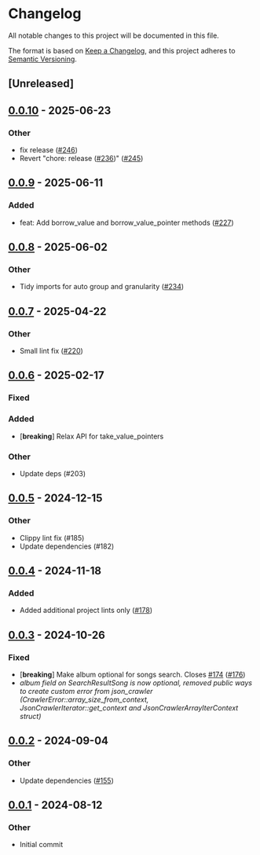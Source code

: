 # Changelog
All notable changes to this project will be documented in this file.

The format is based on [Keep a Changelog](https://keepachangelog.com/en/1.0.0/),
and this project adheres to [Semantic Versioning](https://semver.org/spec/v2.0.0.html).

## [Unreleased]


## [0.0.10](https://github.com/yonasBSD/youtui/compare/json-crawler/v0.0.9...json-crawler/v0.0.10) - 2025-06-23

### Other
- fix release ([#246](https://github.com/yonasBSD/youtui/pull/246))
- Revert "chore: release ([#236](https://github.com/yonasBSD/youtui/pull/236))" ([#245](https://github.com/yonasBSD/youtui/pull/245))



## [0.0.9](https://github.com/nick42d/youtui/compare/json-crawler/v0.0.8...json-crawler/v0.0.9) - 2025-06-11

### Added
- feat: Add borrow_value and borrow_value_pointer methods ([#227](https://github.com/nick42d/youtui/pull/227))

## [0.0.8](https://github.com/nick42d/youtui/compare/json-crawler/v0.0.7...json-crawler/v0.0.8) - 2025-06-02

### Other
- Tidy imports for auto group and granularity ([#234](https://github.com/nick42d/youtui/pull/234))

## [0.0.7](https://github.com/nick42d/youtui/compare/json-crawler/v0.0.6...json-crawler/v0.0.7) - 2025-04-22

### Other
- Small lint fix ([#220](https://github.com/nick42d/youtui/pull/220))

## [0.0.6](https://github.com/nick42d/youtui/compare/json-crawler/v0.0.5...json-crawler/v0.0.6) - 2025-02-17

### Fixed
### Added
- [**breaking**] Relax API for take_value_pointers

### Other
- Update deps (#203)

## [0.0.5](https://github.com/nick42d/youtui/compare/json-crawler/v0.0.4...json-crawler/v0.0.5) - 2024-12-15

### Other
- Clippy lint fix (#185)
- Update dependencies (#182)

## [0.0.4](https://github.com/nick42d/youtui/compare/json-crawler/v0.0.3...json-crawler/v0.0.4) - 2024-11-18

### Added
- Added additional project lints only ([#178](https://github.com/nick42d/youtui/pull/178))

## [0.0.3](https://github.com/nick42d/youtui/compare/json-crawler/v0.0.2...json-crawler/v0.0.3) - 2024-10-26

### Fixed
- [**breaking**] Make album optional for songs search. Closes [#174](https://github.com/nick42d/youtui/pull/174) ([#176](https://github.com/nick42d/youtui/pull/176))
- _album field on SearchResultSong is now optional, removed public ways to create custom error from json_crawler (CrawlerError::array_size_from_context, JsonCrawlerIterator::get_context and JsonCrawlerArrayIterContext struct)_ 

## [0.0.2](https://github.com/nick42d/youtui/compare/json-crawler/v0.0.1...json-crawler/v0.0.2) - 2024-09-04

### Other
- Update dependencies ([#155](https://github.com/nick42d/youtui/pull/155))

## [0.0.1](https://github.com/nick42d/youtui/releases/tag/json-crawler/v0.0.1) - 2024-08-12

### Other
- Initial commit
